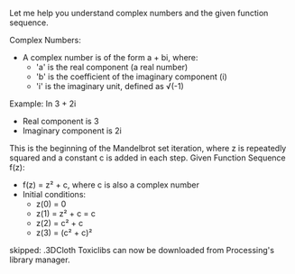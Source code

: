 Let me help you understand complex numbers and the given function sequence.

Complex Numbers:
- A complex number is of the form a + bi, where:
  * 'a' is the real component (a real number)
  * 'b' is the coefficient of the imaginary component (i)
  * 'i' is the imaginary unit, defined as √(-1)

Example: In 3 + 2i
  * Real component is 3
  * Imaginary component is 2i
  

This is the beginning of the Mandelbrot set iteration, where z is repeatedly squared and a constant c is added in each step.
Given Function Sequence f(z):
- f(z) = z² + c, where c is also a complex number
- Initial conditions:
  * z(0) = 0
  * z(1) = z² + c = c
  * z(2) = c² + c
  * z(3) = (c² + c)²




skipped:
.3DCloth
Toxiclibs can now be downloaded from Processing's library manager.
  <!-- add toxiclibs library 
  http://haptic-data.com/toxiclibsjs -->
  <script type="text/javascript" src="js/toxiclibs.min.js"></script>
